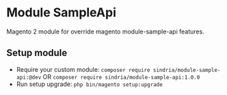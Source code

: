 # Module SampleApi

Magento 2 module for override magento module-sample-api features.

## Setup module

- Require your custom module: `composer require sindria/module-sample-api:@dev` OR `composer require sindria/module-sample-api:1.0.0`
- Run setup upgrade: `php bin/magento setup:upgrade`
